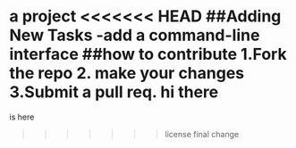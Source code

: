 a project
<<<<<<< HEAD
##Adding New Tasks
-add a command-line interface
##how to contribute
1.Fork the repo
2. make your changes
3.Submit a pull req.
hi there
=======
is here 
>>>>>>> license
final change